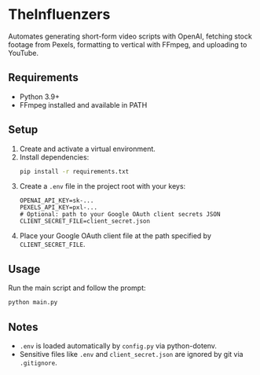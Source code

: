 # TheInfluenzers

Automates generating short-form video scripts with OpenAI, fetching stock footage from Pexels, formatting to vertical with FFmpeg, and uploading to YouTube.

## Requirements
- Python 3.9+
- FFmpeg installed and available in PATH

## Setup
1. Create and activate a virtual environment.
2. Install dependencies:
   ```bash
   pip install -r requirements.txt
   ```
3. Create a `.env` file in the project root with your keys:
   ```env
   OPENAI_API_KEY=sk-...
   PEXELS_API_KEY=pxl-...
   # Optional: path to your Google OAuth client secrets JSON
   CLIENT_SECRET_FILE=client_secret.json
   ```
4. Place your Google OAuth client file at the path specified by `CLIENT_SECRET_FILE`.

## Usage
Run the main script and follow the prompt:
```bash
python main.py
```

## Notes
- `.env` is loaded automatically by `config.py` via python-dotenv.
- Sensitive files like `.env` and `client_secret.json` are ignored by git via `.gitignore`.
